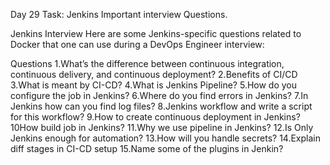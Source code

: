 Day 29 Task: Jenkins Important interview Questions.


Jenkins Interview
Here are some Jenkins-specific questions related to Docker that one can use during a DevOps Engineer interview:

Questions
1.What’s the difference between continuous integration, continuous delivery, and continuous deployment?
2.Benefits of CI/CD
3.What is meant by CI-CD?
4.What is Jenkins Pipeline?
5.How do you configure the job in Jenkins?
6.Where do you find errors in Jenkins?
7.In Jenkins how can you find log files?
8.Jenkins workflow and write a script for this workflow?
9.How to create continuous deployment in Jenkins?
10How build job in Jenkins?
11.Why we use pipeline in Jenkins?
12.Is Only Jenkins enough for automation?
13.How will you handle secrets?
14.Explain diff stages in CI-CD setup
15.Name some of the plugins in Jenkin?